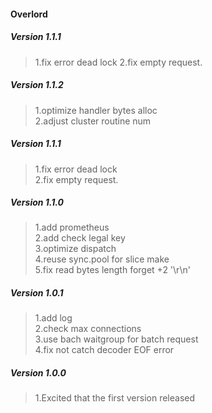 #### Overlord
##### Version 1.1.1
> 1.fix error dead lock
> 2.fix empty request.

##### Version 1.1.2
> 1.optimize handler bytes alloc  
> 2.adjust cluster routine num  

##### Version 1.1.1
> 1.fix error dead lock  
> 2.fix empty request.  

##### Version 1.1.0
> 1.add prometheus  
> 2.add check legal key  
> 3.optimize dispatch  
> 4.reuse sync.pool for slice make  
> 5.fix read bytes length forget +2 '\r\n'  

##### Version 1.0.1
> 1.add log  
> 2.check max connections  
> 3.use bach waitgroup for batch request  
> 4.fix not catch decoder EOF error  

##### Version 1.0.0
> 1.Excited that the first version released  
